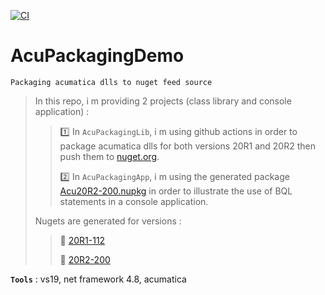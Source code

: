 [![CI](https://github.com/aimenux/AcuPackagingDemo/actions/workflows/ci.yml/badge.svg)](https://github.com/aimenux/AcuPackagingDemo/actions/workflows/ci.yml)

# AcuPackagingDemo
```
Packaging acumatica dlls to nuget feed source
```

> In this repo, i m providing 2 projects (class library and console application) :
>
>> :one: In `AcuPackagingLib`, i m using github actions in order to package acumatica dlls for both versions 20R1 and 20R2 then push them to [nuget.org](https://www.nuget.org/).
>>
>> :two: In `AcuPackagingApp`, i m using the generated package [Acu20R2-200.nupkg](https://www.nuget.org/packages/Acu20R2-200/) in order to illustrate the use of BQL statements in a console application.
>
>
> Nugets are generated for versions :
>
>> :pushpin: [20R1-112](https://www.nuget.org/packages/Acu20R1-112/)
>>
>> :pushpin: [20R2-200](https://www.nuget.org/packages/Acu20R2-200/)
>

**`Tools`** : vs19, net framework 4.8, acumatica